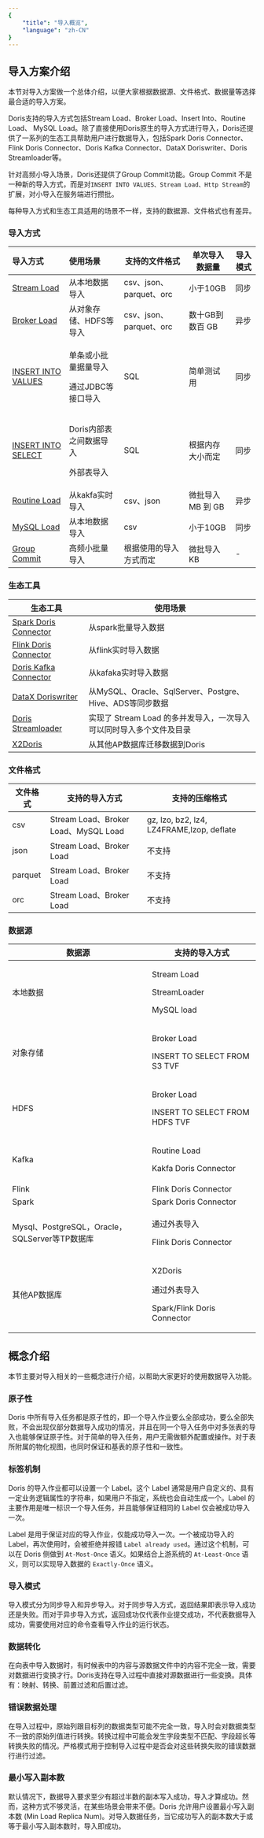 ```yaml
---
{
    "title": "导入概览",
    "language": "zh-CN"
}
---
```


<!-- 
Licensed to the Apache Software Foundation (ASF) under one
or more contributor license agreements.  See the NOTICE file
distributed with this work for additional information
regarding copyright ownership.  The ASF licenses this file
to you under the Apache License, Version 2.0 (the
"License"); you may not use this file except in compliance
with the License.  You may obtain a copy of the License at

  http://www.apache.org/licenses/LICENSE-2.0

Unless required by applicable law or agreed to in writing,
software distributed under the License is distributed on an
"AS IS" BASIS, WITHOUT WARRANTIES OR CONDITIONS OF ANY
KIND, either express or implied.  See the License for the
specific language governing permissions and limitations
under the License.
-->

## 导入方案介绍

本节对导入方案做一个总体介绍，以便大家根据数据源、文件格式、数据量等选择最合适的导入方案。

Doris支持的导入方式包括Stream Load、Broker Load、Insert Into、Routine Load、 MySQL Load。除了直接使用Doris原生的导入方式进行导入，Doris还提供了一系列的生态工具帮助用户进行数据导入，包括Spark Doris Connector、Flink Doris Connector、Doris Kafka Connector、DataX Doriswriter、Doris Streamloader等。

针对高频小导入场景，Doris还提供了Group Commit功能。Group Commit 不是一种新的导入方式，而是对`INSERT INTO VALUES、Stream Load、Http Stream`的扩展，对小导入在服务端进行攒批。

每种导入方式和生态工具适用的场景不一样，支持的数据源、文件格式也有差异。

### 导入方式
| 导入方式                                      | 使用场景                                   | 支持的文件格式          | 单次导入数据量    | 导入模式 |
| :-------------------------------------------- | :----------------------------------------- | ----------------------- | ----------------- | -------- |
| [Stream Load](./import-way/stream-load-manual)           | 从本地数据导入                             | csv、json、parquet、orc | 小于10GB          | 同步     |
| [Broker Load](./import-way/broker-load-manual.md)        | 从对象存储、HDFS等导入                     | csv、json、parquet、orc | 数十GB到数百 GB   | 异步     |
| [INSERT INTO VALUES](./import-way/insert-into-manual.md) | <p>单条或小批量据量导入</p><p>通过JDBC等接口导入</p> | SQL                     | 简单测试用        | 同步     |
| [INSERT INTO SELECT](./import-way/insert-into-manual.md) | <p>Doris内部表之间数据导入</p><p>外部表导入</p>      | SQL                     | 根据内存大小而定  | 同步     |
| [Routine Load](./import-way/routine-load-manual.md)      | 从kakfa实时导入                            | csv、json               | 微批导入 MB 到 GB | 异步     |
| [MySQL Load](./import-way/mysql-load-manual.md)          | 从本地数据导入                             | csv                     | 小于10GB          | 同步     |
| [Group Commit](./import-way/group-commit-manual.md)          | 高频小批量导入                             | 根据使用的导入方式而定                     |  微批导入KB         | -     |

### 生态工具

| 生态工具              | 使用场景                                                     |
| --------------------- | ------------------------------------------------------------ |
| [Spark Doris Connector](../../ecosystem/spark-doris-connector.md) | 从spark批量导入数据                                          |
| [Flink Doris Connector](../../ecosystem/flink-doris-connector.md) | 从flink实时导入数据                                          |
| [Doris Kafka Connector](../../ecosystem/doris-kafka-connector.md) | 从kafaka实时导入数据                                         |
| [DataX Doriswriter](../../ecosystem/datax.md)     | 从MySQL、Oracle、SqlServer、Postgre、Hive、ADS等同步数据     |
| [Doris Streamloader](../../ecosystem/doris-streamloader.md)    | 实现了 Stream Load 的多并发导入，一次导入可以同时导入多个文件及目录 |
| [X2Doris](./migrate-data-from-other-olap.md)               | 从其他AP数据库迁移数据到Doris                                |

### 文件格式

| 文件格式 | 支持的导入方式                       | 支持的压缩格式                            |
| -------- | ------------------------------------ | ----------------------------------------- |
| csv      | Stream Load、Broker Load、MySQL Load | gz, lzo, bz2, lz4, LZ4FRAME,lzop, deflate |
| json     | Stream Load、Broker Load             | 不支持                                    |
| parquet  | Stream Load、Broker Load             | 不支持                                    |
| orc      | Stream Load、Broker Load             | 不支持                                    |

### 数据源

| 数据源                                         | 支持的导入方式                                        |
| ---------------------------------------------- | ------------------------------------------------------ |
| 本地数据                                       | <p>Stream Load</p> <p>StreamLoader</p> <p>MySQL load</p>         |
| 对象存储                                       | <p>Broker Load</p> <p>INSERT TO SELECT FROM S3 TVF</p>              |
| HDFS                                           | <p>Broker Load</p> <p>INSERT TO SELECT FROM HDFS TVF</p>         |
| Kafka                                          | <p>Routine Load</p> <p>Kakfa  Doris Connector</p>              |
| Flink                                          | Flink Doris Connector                                  |
| Spark                                          | Spark Doris Connector                                  |
| Mysql、PostgreSQL，Oracle，SQLServer等TP数据库 | <p>通过外表导入</p> <p>Flink Doris Connector</p>                |
| 其他AP数据库                                   | <p>X2Doris</p> <p>通过外表导入</p> <p>Spark/Flink Doris Connector</p> |

## 概念介绍

本节主要对导入相关的一些概念进行介绍，以帮助大家更好的使用数据导入功能。

### 原子性

Doris 中所有导入任务都是原子性的，即一个导入作业要么全部成功，要么全部失败，不会出现仅部分数据导入成功的情况，并且在同一个导入任务中对多张表的导入也能够保证原子性。对于简单的导入任务，用户无需做额外配置或操作。对于表所附属的物化视图，也同时保证和基表的原子性和一致性。

### 标签机制

Doris 的导入作业都可以设置一个 Label。这个 Label 通常是用户自定义的、具有一定业务逻辑属性的字符串，如果用户不指定，系统也会自动生成一个。Label 的主要作用是唯一标识一个导入任务，并且能够保证相同的 Label 仅会被成功导入一次。

Label 是用于保证对应的导入作业，仅能成功导入一次。一个被成功导入的 Label，再次使用时，会被拒绝并报错 `Label already used`。通过这个机制，可以在 Doris 侧做到 `At-Most-Once` 语义。如果结合上游系统的 `At-Least-Once` 语义，则可以实现导入数据的 `Exactly-Once` 语义。

### 导入模式

导入模式分为同步导入和异步导入。对于同步导入方式，返回结果即表示导入成功还是失败。而对于异步导入方式，返回成功仅代表作业提交成功，不代表数据导入成功，需要使用对应的命令查看导入作业的运行状态。

### 数据转化

在向表中导入数据时，有时候表中的内容与源数据文件中的内容不完全一致，需要对数据进行变换才行。Doris支持在导入过程中直接对源数据进行一些变换。具体有：映射、转换、前置过滤和后置过滤。

### 错误数据处理

在导入过程中，原始列跟目标列的数据类型可能不完全一致，导入时会对数据类型不一致的原始列值进行转换。转换过程中可能会发生字段类型不匹配、字段超长等转换失败的情况。严格模式用于控制导入过程中是否会对这些转换失败的错误数据行进行过滤。

### 最小写入副本数

默认情况下，数据导入要求至少有超过半数的副本写入成功，导入才算成功。然而，这种方式不够灵活，在某些场景会带来不便。Doris 允许用户设置最小写入副本数 (Min Load Replica Num)。对导入数据任务，当它成功写入的副本数大于或等于最小写入副本数时，导入即成功。
